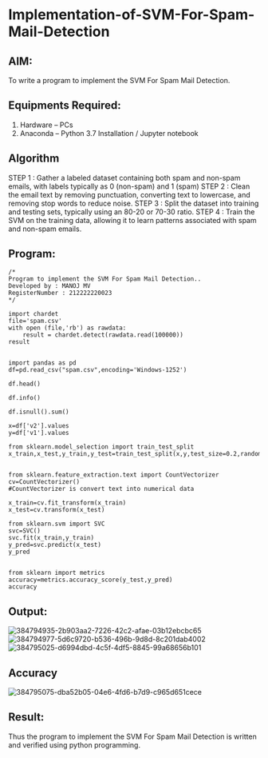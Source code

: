 # Implementation-of-SVM-For-Spam-Mail-Detection

## AIM:
To write a program to implement the SVM For Spam Mail Detection.

## Equipments Required:
1. Hardware – PCs
2. Anaconda – Python 3.7 Installation / Jupyter notebook

## Algorithm
STEP 1 : Gather a labeled dataset containing both spam and non-spam emails, with labels typically as 0 (non-spam) and 1 (spam)
STEP 2 : Clean the email text by removing punctuation, converting text to lowercase, and removing stop words to reduce noise.
STEP 3 : Split the dataset into training and testing sets, typically using an 80-20 or 70-30 ratio.
STEP 4 : Train the SVM on the training data, allowing it to learn patterns associated with spam and non-spam emails.

## Program:
```
/*
Program to implement the SVM For Spam Mail Detection..
Developed by : MANOJ MV 
RegisterNumber : 212222220023  
*/
```
```
import chardet
file='spam.csv'
with open (file,'rb') as rawdata:
    result = chardet.detect(rawdata.read(100000))
result


import pandas as pd
df=pd.read_csv("spam.csv",encoding='Windows-1252')

df.head()

df.info()

df.isnull().sum()

x=df['v2'].values
y=df['v1'].values

from sklearn.model_selection import train_test_split
x_train,x_test,y_train,y_test=train_test_split(x,y,test_size=0.2,random_state=0)


from sklearn.feature_extraction.text import CountVectorizer
cv=CountVectorizer()
#CountVectorizer is convert text into numerical data

x_train=cv.fit_transform(x_train)
x_test=cv.transform(x_test)

from sklearn.svm import SVC
svc=SVC()
svc.fit(x_train,y_train)
y_pred=svc.predict(x_test)
y_pred


from sklearn import metrics
accuracy=metrics.accuracy_score(y_test,y_pred)
accuracy
```

## Output:
![384794935-2b903aa2-7226-42c2-afae-03b12ebcbc65](https://github.com/user-attachments/assets/7b669ae4-92c4-494a-9980-e1e4dea98200)
![384794977-5d6c9720-b536-496b-9d8d-8c201dab4002](https://github.com/user-attachments/assets/38c59dad-89fb-4619-8f1d-5d63086550bf)
![384795025-d6994dbd-4c5f-4df5-8845-99a68656b101](https://github.com/user-attachments/assets/7b1bb370-c08e-4a25-b9a8-5ee3f1dc8cfd)
## Accuracy
![384795075-dba52b05-04e6-4fd6-b7d9-c965d651cece](https://github.com/user-attachments/assets/2082d7d7-5821-4421-91bc-90bd21446452)


## Result:
Thus the program to implement the SVM For Spam Mail Detection is written and verified using python programming.
